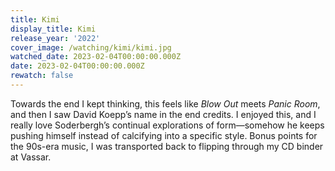 ```yaml
---
title: Kimi
display_title: Kimi
release_year: '2022'
cover_image: /watching/kimi/kimi.jpg
watched_date: 2023-02-04T00:00:00.000Z
date: 2023-02-04T00:00:00.000Z
rewatch: false
---
```

Towards the end I kept thinking, this feels like _Blow Out_ meets _Panic Room_, and then I saw David Koepp’s name in the end credits. I enjoyed this, and I really love Soderbergh’s continual explorations of form—somehow he keeps pushing himself instead of calcifying into a specific style. Bonus points for the 90s-era music, I was transported back to flipping through my CD binder at Vassar.
